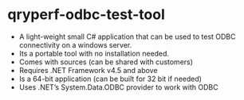# qryperf-odbc-test-tool


- A light-weight small C# application that can be used to test ODBC connectivity on a windows server. 
- Its a portable tool with no installation needed. 
- Comes with sources (can be shared with customers)
- Requires .NET Framework v4.5 and above
- Is a 64-bit application (can be built for 32 bit if needed)
- Uses .NET’s System.Data.ODBC provider to work with ODBC
